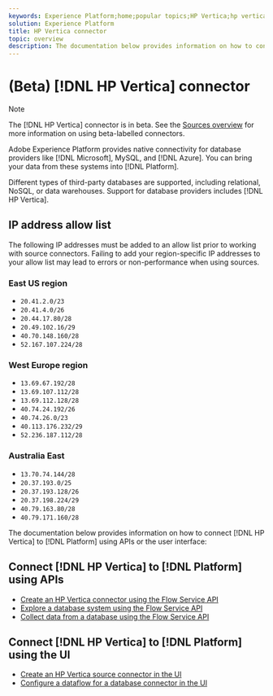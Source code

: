 ```yaml
---
keywords: Experience Platform;home;popular topics;HP Vertica;hp vertica
solution: Experience Platform
title: HP Vertica connector
topic: overview
description: The documentation below provides information on how to connect HP Vertica to Platform using APIs or the user interface.
---
```


# (Beta) [!DNL HP Vertica] connector

>[!NOTE]
>
>The [!DNL HP Vertica] connector is in beta. See the [Sources overview](../../home.md#terms-and-conditions) for more information on using beta-labelled connectors.

Adobe Experience Platform provides native connectivity for database providers like [!DNL Microsoft], MySQL, and [!DNL Azure]. You can bring your data from these systems into [!DNL Platform].

Different types of third-party databases are supported, including relational, NoSQL, or data warehouses. Support for database providers includes [!DNL HP Vertica].

## IP address allow list

The following IP addresses must be added to an allow list prior to working with source connectors. Failing to add your region-specific IP addresses to your allow list may lead to errors or non-performance when using sources.

### East US region

- `20.41.2.0/23`
- `20.41.4.0/26`
- `20.44.17.80/28`
- `20.49.102.16/29`
- `40.70.148.160/28`
- `52.167.107.224/28`

### West Europe region

- `13.69.67.192/28`
- `13.69.107.112/28`
- `13.69.112.128/28`
- `40.74.24.192/26`
- `40.74.26.0/23`
- `40.113.176.232/29`
- `52.236.187.112/28`

### Australia East

- `13.70.74.144/28`
- `20.37.193.0/25`
- `20.37.193.128/26`
- `20.37.198.224/29`
- `40.79.163.80/28`
- `40.79.171.160/28`

The documentation below provides information on how to connect [!DNL HP Vertica] to [!DNL Platform] using APIs or the user interface:

## Connect [!DNL HP Vertica] to [!DNL Platform] using APIs

- [Create an HP Vertica connector using the Flow Service API](../../tutorials/api/create/databases/hp-vertica.md)
- [Explore a database system using the Flow Service API](../../tutorials/api/explore/database-nosql.md)
- [Collect data from a database using the Flow Service API](../../tutorials/api/collect/database-nosql.md)

## Connect [!DNL HP Vertica] to [!DNL Platform] using the UI

- [Create an HP Vertica source connector in the UI](../../tutorials/ui/create/databases/hp-vertica.md)
- [Configure a dataflow for a database connector in the UI](../../tutorials/ui/dataflow/databases.md)